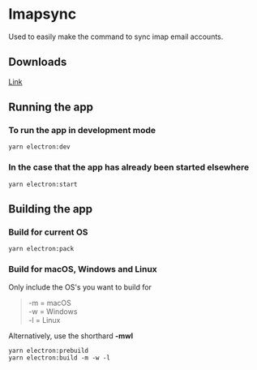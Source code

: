 # Imapsync

Used to easily make the command to sync imap email accounts.

## Downloads
[Link](https://github.com/CasperEngl/imapsync-app/releases/)

## Running the app

### To run the app in development mode
```
yarn electron:dev
```

### In the case that the app has already been started elsewhere
```
yarn electron:start
```

## Building the app

### Build for current OS
```
yarn electron:pack
```

### Build for macOS, Windows and Linux
Only include the OS's you want to build for
> -m = macOS  
> -w = Windows  
> -l = Linux

Alternatively, use the shorthard **-mwl**
```
yarn electron:prebuild
yarn electron:build -m -w -l
```